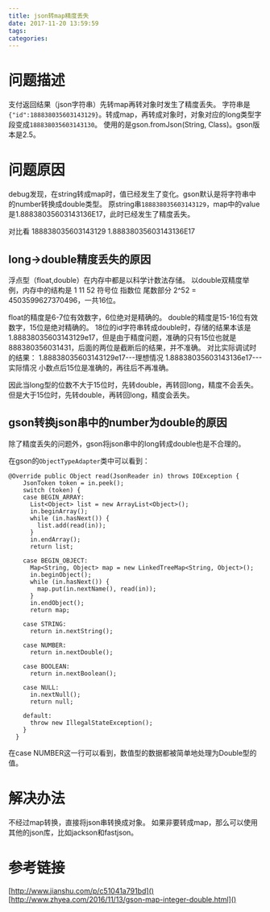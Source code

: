 ```yaml
---
title: json转map精度丢失
date: 2017-11-20 13:59:59
tags:
categories:
---
```


# 问题描述
支付返回结果（json字符串）先转map再转对象时发生了精度丢失。
字符串是`{"id":188838035603143129}`。转成map，再转成对象时，对象对应的long类型字段变成`188838035603143130`。
使用的是gson.fromJson(String, Class)。gson版本是2.5。

# 问题原因
debug发现，在string转成map时，值已经发生了变化。gson默认是将字符串中的number转换成double类型。
原string串`188838035603143129`，map中的value是1.88838035603143136E17，此时已经发生了精度丢失。

对比看
 188838035603143129
1.88838035603143136E17

## long->double精度丢失的原因
浮点型（float,double）在内存中都是以科学计数法存储。
以double双精度举例，内存中的结构是
  1    11     52
符号位 指数位 尾数部分
2^52 = 4503599627370496，一共16位。

float的精度是6-7位有效数字，6位绝对是精确的。
double的精度是15-16位有效数字，15位是绝对精确的。
18位的id字符串转成double时，存储的结果本该是1.88838035603143129e17，但是由于精度问题，准确的只有15位也就是888380356031431，后面的两位是截断后的结果，并不准确。
对比实际调试时的结果：
1.88838035603143129e17---理想情况
1.88838035603143136e17---实际情况
小数点后15位是准确的，再往后不再准确。

因此当long型的位数不大于15位时，先转double，再转回long，精度不会丢失。但是大于15位时，先转double，再转回long，精度会丢失。

## gson转换json串中的number为double的原因
除了精度丢失的问题外，gson将json串中的long转成double也是不合理的。

在gson的`ObjectTypeAdapter`类中可以看到：
```
@Override public Object read(JsonReader in) throws IOException {
    JsonToken token = in.peek();
    switch (token) {
    case BEGIN_ARRAY:
      List<Object> list = new ArrayList<Object>();
      in.beginArray();
      while (in.hasNext()) {
        list.add(read(in));
      }
      in.endArray();
      return list;
 
    case BEGIN_OBJECT:
      Map<String, Object> map = new LinkedTreeMap<String, Object>();
      in.beginObject();
      while (in.hasNext()) {
        map.put(in.nextName(), read(in));
      }
      in.endObject();
      return map;
 
    case STRING:
      return in.nextString();
 
    case NUMBER:
      return in.nextDouble();
 
    case BOOLEAN:
      return in.nextBoolean();
 
    case NULL:
      in.nextNull();
      return null;
 
    default:
      throw new IllegalStateException();
    }
  }
```
在case NUMBER这一行可以看到，数值型的数据都被简单地处理为Double型的值。



# 解决办法
不经过map转换，直接将json串转换成对象。
如果非要转成map，那么可以使用其他的json库，比如jackson和fastjson。


# 参考链接
[http://www.jianshu.com/p/c51041a791bd]()
[http://www.zhyea.com/2016/11/13/gson-map-integer-double.html]()
